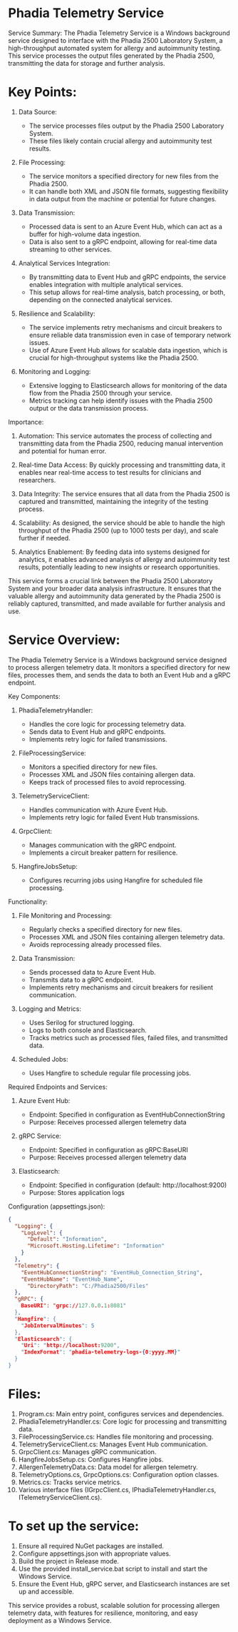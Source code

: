 # Phadia Telemetry Service

Service Summary:
The Phadia Telemetry Service is a Windows background service designed to interface with the Phadia 2500 Laboratory System, a high-throughput automated system for allergy and autoimmunity testing. This service processes the output files generated by the Phadia 2500, transmitting the data for storage and further analysis.

# Key Points:

1. Data Source: 
   - The service processes files output by the Phadia 2500 Laboratory System.
   - These files likely contain crucial allergy and autoimmunity test results.

2. File Processing:
   - The service monitors a specified directory for new files from the Phadia 2500.
   - It can handle both XML and JSON file formats, suggesting flexibility in data output from the machine or potential for future changes.

3. Data Transmission:
   - Processed data is sent to an Azure Event Hub, which can act as a buffer for high-volume data ingestion.
   - Data is also sent to a gRPC endpoint, allowing for real-time data streaming to other services.

4. Analytical Services Integration:
   - By transmitting data to Event Hub and gRPC endpoints, the service enables integration with multiple analytical services.
   - This setup allows for real-time analysis, batch processing, or both, depending on the connected analytical services.

5. Resilience and Scalability:
   - The service implements retry mechanisms and circuit breakers to ensure reliable data transmission even in case of temporary network issues.
   - Use of Azure Event Hub allows for scalable data ingestion, which is crucial for high-throughput systems like the Phadia 2500.

6. Monitoring and Logging:
   - Extensive logging to Elasticsearch allows for monitoring of the data flow from the Phadia 2500 through your service.
   - Metrics tracking can help identify issues with the Phadia 2500 output or the data transmission process.

Importance:
1. Automation: This service automates the process of collecting and transmitting data from the Phadia 2500, reducing manual intervention and potential for human error.

2. Real-time Data Access: By quickly processing and transmitting data, it enables near real-time access to test results for clinicians and researchers.

3. Data Integrity: The service ensures that all data from the Phadia 2500 is captured and transmitted, maintaining the integrity of the testing process.

4. Scalability: As designed, the service should be able to handle the high throughput of the Phadia 2500 (up to 1000 tests per day), and scale further if needed.

5. Analytics Enablement: By feeding data into systems designed for analytics, it enables advanced analysis of allergy and autoimmunity test results, potentially leading to new insights or research opportunities.

This service forms a crucial link between the Phadia 2500 Laboratory System and your broader data analysis infrastructure. It ensures that the valuable allergy and autoimmunity data generated by the Phadia 2500 is reliably captured, transmitted, and made available for further analysis and use.

#  Service Overview:
The Phadia Telemetry Service is a Windows background service designed to process allergen telemetry data. It monitors a specified directory for new files, processes them, and sends the data to both an Event Hub and a gRPC endpoint.

Key Components:

1. PhadiaTelemetryHandler:
   - Handles the core logic for processing telemetry data.
   - Sends data to Event Hub and gRPC endpoints.
   - Implements retry logic for failed transmissions.

2. FileProcessingService:
   - Monitors a specified directory for new files.
   - Processes XML and JSON files containing allergen data.
   - Keeps track of processed files to avoid reprocessing.

3. TelemetryServiceClient:
   - Handles communication with Azure Event Hub.
   - Implements retry logic for failed Event Hub transmissions.

4. GrpcClient:
   - Manages communication with the gRPC endpoint.
   - Implements a circuit breaker pattern for resilience.

5. HangfireJobsSetup:
   - Configures recurring jobs using Hangfire for scheduled file processing.

Functionality:
1. File Monitoring and Processing:
   - Regularly checks a specified directory for new files.
   - Processes XML and JSON files containing allergen telemetry data.
   - Avoids reprocessing already processed files.

2. Data Transmission:
   - Sends processed data to Azure Event Hub.
   - Transmits data to a gRPC endpoint.
   - Implements retry mechanisms and circuit breakers for resilient communication.

3. Logging and Metrics:
   - Uses Serilog for structured logging.
   - Logs to both console and Elasticsearch.
   - Tracks metrics such as processed files, failed files, and transmitted data.

4. Scheduled Jobs:
   - Uses Hangfire to schedule regular file processing jobs.

Required Endpoints and Services:
1. Azure Event Hub:
   - Endpoint: Specified in configuration as EventHubConnectionString
   - Purpose: Receives processed allergen telemetry data

2. gRPC Service:
   - Endpoint: Specified in configuration as gRPC:BaseURI
   - Purpose: Receives processed allergen telemetry data

3. Elasticsearch:
   - Endpoint: Specified in configuration (default: http://localhost:9200)
   - Purpose: Stores application logs

Configuration (appsettings.json):
```json
{
  "Logging": {
    "LogLevel": {
      "Default": "Information",
      "Microsoft.Hosting.Lifetime": "Information"
    }
  },
  "Telemetry": {
    "EventHubConnectionString": "EventHub_Connection_String",
    "EventHubName": "EventHub_Name",
      "DirectoryPath": "C:/Phadia2500/Files"
  },
  "gRPC": {
    BaseURI": "grpc://127.0.0.1:8081"
  },
  "Hangfire": {
    "JobIntervalMinutes": 5
  },
  "Elasticsearch": {
    "Uri": "http://localhost:9200",
    "IndexFormat": "phadia-telemetry-logs-{0:yyyy.MM}"
  }
}
```

# Files:
1. Program.cs: Main entry point, configures services and dependencies.
2. PhadiaTelemetryHandler.cs: Core logic for processing and transmitting data.
3. FileProcessingService.cs: Handles file monitoring and processing.
4. TelemetryServiceClient.cs: Manages Event Hub communication.
5. GrpcClient.cs: Manages gRPC communication.
6. HangfireJobsSetup.cs: Configures Hangfire jobs.
7. AllergenTelemetryData.cs: Data model for allergen telemetry.
8. TelemetryOptions.cs, GrpcOptions.cs: Configuration option classes.
9. Metrics.cs: Tracks service metrics.
10. Various interface files (IGrpcClient.cs, IPhadiaTelemetryHandler.cs, ITelemetryServiceClient.cs).

# To set up the service:
1. Ensure all required NuGet packages are installed.
2. Configure appsettings.json with appropriate values.
3. Build the project in Release mode.
4. Use the provided install_service.bat script to install and start the Windows Service.
5. Ensure the Event Hub, gRPC server, and Elasticsearch instances are set up and accessible.

This service provides a robust, scalable solution for processing allergen telemetry data, with features for resilience, monitoring, and easy deployment as a Windows Service.

